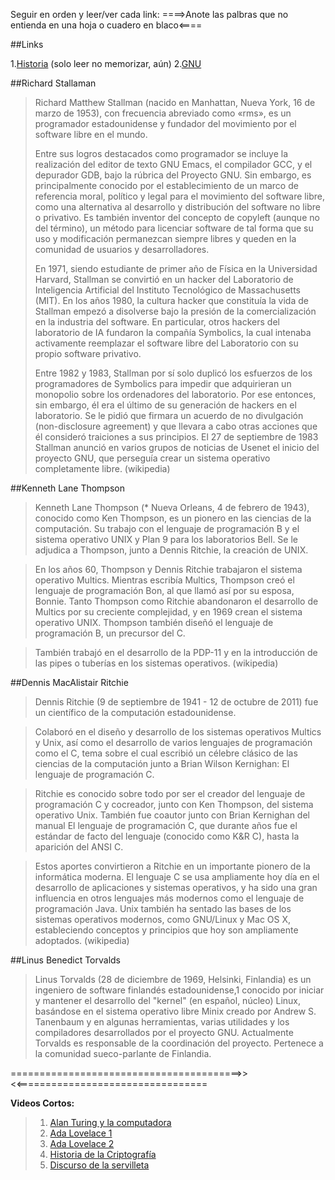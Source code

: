 Seguir en orden y leer/ver cada link:
====>Anote las palbras que no entienda en una hoja o cuadero en blaco<====


##Links


1.[Historia](https://es.wikipedia.org/wiki/Anexo:Historia_de_la_computaci%C3%B3n) (solo leer no memorizar, aún)
2.[GNU](https://es.wikipedia.org/wiki/GNU)








##Richard Stallaman 

>Richard Matthew Stallman (nacido en Manhattan, Nueva York, 16 de marzo de 1953), con frecuencia abreviado como «rms», es un programador estadounidense y fundador del movimiento por el software libre en el mundo.
>
>Entre sus logros destacados como programador se incluye la realización del editor de texto GNU Emacs, el compilador GCC, y el depurador GDB, bajo la rúbrica del Proyecto GNU. Sin embargo, es principalmente conocido por el establecimiento de un marco de referencia moral, político y legal para el movimiento del software libre, como una alternativa al desarrollo y distribución del software no libre o privativo. Es también inventor del concepto de copyleft (aunque no del término), un método para licenciar software de tal forma que su uso y modificación permanezcan siempre libres y queden en la comunidad de usuarios y desarrolladores.
>
>En 1971, siendo estudiante de primer año de Física en la Universidad Harvard, Stallman se convirtió en un hacker del Laboratorio de Inteligencia Artificial del Instituto Tecnológico de Massachusetts (MIT). En los años 1980, la cultura hacker que constituía la vida de Stallman empezó a disolverse bajo la presión de la comercialización en la industria del software. En particular, otros hackers del laboratorio de IA fundaron la compañía Symbolics, la cual intenaba activamente reemplazar el software libre del Laboratorio con su propio software privativo.
>
>Entre 1982 y 1983, Stallman por sí solo duplicó los esfuerzos de los programadores de Symbolics para impedir que adquirieran un monopolio sobre los ordenadores del laboratorio. Por ese entonces, sin embargo, él era el último de su generación de hackers en el laboratorio. Se le pidió que firmara un acuerdo de no divulgación (non-disclosure agreement) y que llevara a cabo otras acciones que él consideró traiciones a sus principios. El 27 de septiembre de 1983 Stallman anunció en varios grupos de noticias de Usenet el inicio del proyecto GNU, que perseguía crear un sistema operativo completamente libre. (wikipedia)
>

##Kenneth Lane Thompson


>Kenneth Lane Thompson (* Nueva Orleans, 4 de febrero de 1943), conocido como Ken Thompson, es un pionero en las ciencias de la computación. Su trabajo con el lenguaje de programación B y el sistema operativo UNIX y Plan 9 para los laboratorios Bell. Se le adjudica a Thompson, junto a Dennis Ritchie, la creación de UNIX.

>En los años 60, Thompson y Dennis Ritchie trabajaron el sistema operativo Multics. Mientras escribía Multics, Thompson creó el lenguaje de programación Bon, al que llamó así por su esposa, Bonnie. Tanto Thompson como Ritchie abandonaron el desarrollo de Multics por su creciente complejidad, y en 1969 crean el sistema operativo UNIX. Thompson también diseñó el lenguaje de programación B, un precursor del C.

>También trabajó en el desarrollo de la PDP-11 y en la introducción de las pipes o tuberías en los sistemas operativos. (wikipedia)




##Dennis MacAlistair Ritchie


>Dennis Ritchie (9 de septiembre de 1941 - 12 de octubre de 2011) fue un científico de la computación estadounidense.

>Colaboró en el diseño y desarrollo de los sistemas operativos Multics y Unix, así como el desarrollo de varios lenguajes de programación como el C, tema sobre el cual escribió un célebre clásico de las ciencias de la computación junto a Brian Wilson Kernighan: El lenguaje de programación C.


>Ritchie es conocido sobre todo por ser el creador del lenguaje de programación C y cocreador, junto con Ken Thompson, del sistema operativo Unix. También fue coautor junto con Brian Kernighan del manual El lenguaje de programación C, que durante años fue el estándar de facto del lenguaje (conocido como K&R C), hasta la aparición del ANSI C.

>Estos aportes convirtieron a Ritchie en un importante pionero de la informática moderna. El lenguaje C se usa ampliamente hoy día en el desarrollo de aplicaciones y sistemas operativos, y ha sido una gran influencia en otros lenguajes más modernos como el lenguaje de programación Java. Unix también ha sentado las bases de los sistemas operativos modernos, como GNU/Linux y Mac OS X, estableciendo conceptos y principios que hoy son ampliamente adoptados.  (wikipedia)




##Linus Benedict Torvalds


>Linus Torvalds (28 de diciembre de 1969, Helsinki, Finlandia) es un ingeniero de software finlandés estadounidense,1 conocido por iniciar y mantener el desarrollo del "kernel" (en español, núcleo) Linux, basándose en el sistema operativo libre Minix creado por Andrew S. Tanenbaum y en algunas herramientas, varias utilidades y los compiladores desarrollados por el proyecto GNU. Actualmente Torvalds es responsable de la coordinación del proyecto. Pertenece a la comunidad sueco-parlante de Finlandia.


========================================>><<=================================


**Videos Cortos:**


>1. [Alan Turing y la computadora](https://www.youtube.com/watch?v=8fglRhM9pkU)
>2. [Ada Lovelace 1](https://www.youtube.com/watch?v=wqZOH8T-LRo)
>3. [Ada Lovelace 2](https://www.youtube.com/watch?v=EEUkl7DJAsI)
>4. [Historia de la Criptografía](https://www.youtube.com/watch?v=a99Qorfotv4&list=PL8bSwVy8_IcMOdOouph8-mFagDEcrXe1w&index=33)
>6. [Discurso de la servilleta](https://www.youtube.com/watch?v=CPCIfQKP6J0)



